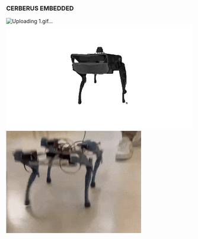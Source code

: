 ### **CERBERUS EMBEDDED**
![Uploading 1.gif…](Assets/1.gif)
![Uploading 2.gif…](Assets/2.gif)
![Uploading 2.gif…](Assets/3.gif)